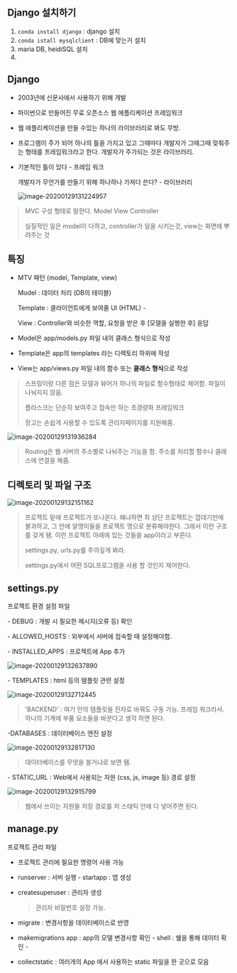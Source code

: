 ## Django 설치하기 

1.  `conda install django` : django 설치
2. `conda istall mysqlclient` : DB에 맞는거 설치
3. maria DB, heidiSQL 설치
4. 



## Django

- 2003년에 신문사에서 사용하기 위해 개발
- 파이썬으로 만들어진 무료 오픈소스 웹 에플리케이션 프레임워크
- 웹 에플리케이션을 만들 수있는 하나의 라이브러리로 봐도 무방.
- 프로그램이 주가 되어 하나의 틀을 가지고 있고 그때마다 개발자가 그때그때 맞춰주는 형태를 프레임워크라고 한다.  개발자가 주가되는 것은 라이브러리.

- 기본적인 틀이 있다 - 프레임 워크

  개발자가 무언가를 만들기 위해 하나하나 가져다 쓴다? - 라이브러리

  ![image-20200129131224957](C:\Users\ai9198\AppData\Roaming\Typora\typora-user-images\image-20200129131224957.png)

> MVC 구성 형태로 말한다. Model View Controller
>
> 실질적인 일은 model이 다하고, controller가 일을 시키는것, view는 화면에 뿌려주는 것





## 특징

- MTV 패턴 (model, Template, view)

  Model : 데이터 처리 (DB의 테이블) 

  Template : 클라이언트에게 보여줄 UI (HTML) -

  View : Controller와 비슷한 역할, 요청을 받은 후 [모델을 실행한 후] 응답

- Model은 app/models.py 파일 내의 클래스 형식으로 작성 

- Template은 app의 templates 라는 디렉토리 하위에 작성 

- View는 app/views.py 파일 내의 함수 또는 **클래스 형식**으로 작성

> 스프링이랑 다른 점은 모델과 뷰어가 하나의 파일로 함수형태로 제어함. 파일이 나눠지지 않음.
>
> 플라스크는 단순히 보여주고 접속만 하는 초경량화 프레임워크
>
> 장고는 손쉽게 사용할 수 있도록 관리자페이지를 지원해줌.

![image-20200129131936284](C:\Users\ai9198\AppData\Roaming\Typora\typora-user-images\image-20200129131936284.png)

> Routing은 웹 서버의 주소별로 나눠주는 기능을 함. 주소를 처리할 함수나 클래스에 연결을 해줌.



## 디렉토리 및 파일 구조

![image-20200129132151162](C:\Users\ai9198\AppData\Roaming\Typora\typora-user-images\image-20200129132151162.png)

> 프로젝트 밑에 프로젝트가 또나온다.  왜냐하면 최 상단 프로젝트는 껍데기만에 불과하고, 그 안에 알맹이들을 프로젝트 명으로 분류해야한다. 그래서 이런 구조를 갖게 됌. 이런 프로젝트 아래에 있는 것들을 app이라고 부른다. 
>
> settings.py, urls.py를 주의깊게 봐라. 
>
> settings.py에서 어떤 SQL프로그램을 사용 할 것인지 제어한다. 



## settings.py

프로젝트 환경 설정 파일

\- DEBUG : 개발 시 필요한 메시지(오류 등) 확인

\- ALLOWED_HOSTS : 외부에서 서버에 접속할 때 설정해야함.

\- INSTALLED_APPS : 프로젝트에 App 추가

![image-20200129132637890](C:\Users\ai9198\AppData\Roaming\Typora\typora-user-images\image-20200129132637890.png)

\- TEMPLATES : html 등의 템플릿 관련 설정

![image-20200129132712445](C:\Users\ai9198\AppData\Roaming\Typora\typora-user-images\image-20200129132712445.png)

> 'BACKEND' : 여기 안의 템플릿을 진자로 바꿔도 구동 가능. 프레임 워크라서. 하나의 기계에 부품 요소들을 바꾼다고 생각 하면 된다.

-DATABASES : 데이터베이스 엔진 설정

![image-20200129132817130](C:\Users\ai9198\AppData\Roaming\Typora\typora-user-images\image-20200129132817130.png)

> 데이터베이스를 무엇을 쓸거냐로 보면 됌.

 \- STATIC_URL : Web에서 사용되는 자원 (css, js, image 등) 경로 설정

![image-20200129132915799](C:\Users\ai9198\AppData\Roaming\Typora\typora-user-images\image-20200129132915799.png)

> 웹에서 쓰이는 자원들 저장 경로를 저 스태틱 안에 다 넣어주면 된다.





## manage.py

프로젝트 관리 파일

- 프로젝트 관리에 필요한 명령어 사용 가능 

-  runserver : 서버 실행 - startapp : 앱 생성 

- createsuperuser : 관리자 생성 

  > 관리자 비밀번호 설정 가능.

- migrate : 변경사항을 데이터베이스로 반영 

- makemigrations app : app의 모델 변경사항 확인 - shell : 쉘을 통해 데이터 확인 - 
- collectstatic : 여러개의 App 에서 사용하는 static 파일을 한 곳으로 모음